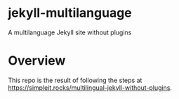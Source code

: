 jekyll-multilanguage
====================

A multilanguage Jekyll site without plugins

# Overview

This repo is the result of following the steps
at <https://simpleit.rocks/multilingual-jekyll-without-plugins>.
